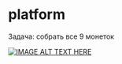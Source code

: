 # platform

Задача: собрать все 9 монеток

[![IMAGE ALT TEXT HERE](https://img.youtube.com/vi/wKyQskb34Go/0.jpg)](https://www.youtube.com/watch?v=wKyQskb34Go)
